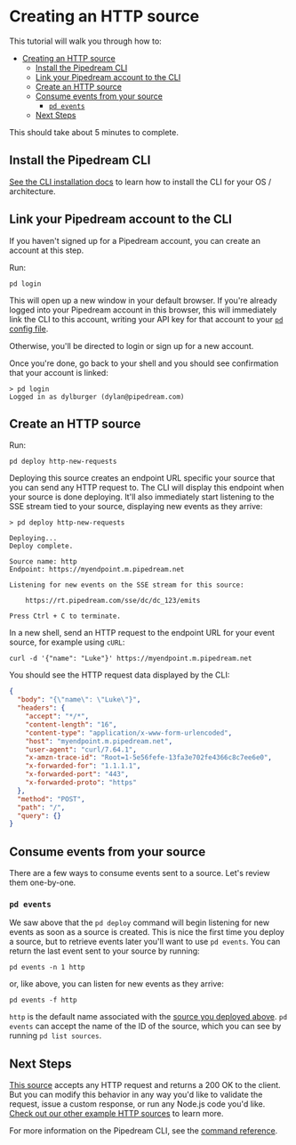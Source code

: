 # Creating an HTTP source

This tutorial will walk you through how to:

- [Creating an HTTP source](#creating-an-http-source)
  - [Install the Pipedream CLI](#install-the-pipedream-cli)
  - [Link your Pipedream account to the CLI](#link-your-pipedream-account-to-the-cli)
  - [Create an HTTP source](#create-an-http-source)
  - [Consume events from your source](#consume-events-from-your-source)
    - [`pd events`](#pd-events)
  - [Next Steps](#next-steps)

This should take about 5 minutes to complete.

## Install the Pipedream CLI

[See the CLI installation docs](/cli/install/) to learn how to install the CLI for your OS / architecture.

## Link your Pipedream account to the CLI

If you haven't signed up for a Pipedream account, you can create an account at this step.

Run:

```
pd login
```

This will open up a new window in your default browser. If you're already logged into your Pipedream account in this browser, this will immediately link the CLI to this account, writing your API key for that account to your [`pd` config file](/cli/reference/#cli-config-file).

Otherwise, you'll be directed to login or sign up for a new account.

Once you're done, go back to your shell and you should see confirmation that your account is linked:

```
> pd login
Logged in as dylburger (dylan@pipedream.com)
```

## Create an HTTP source

Run:

```
pd deploy http-new-requests
```

Deploying this source creates an endpoint URL specific your source that you can send any HTTP request to. The CLI will display this endpoint when your source is done deploying. It'll also immediately start listening to the SSE stream tied to your source, displaying new events as they arrive:

```
> pd deploy http-new-requests

Deploying...
Deploy complete.

Source name: http
Endpoint: https://myendpoint.m.pipedream.net

Listening for new events on the SSE stream for this source:

    https://rt.pipedream.com/sse/dc/dc_123/emits

Press Ctrl + C to terminate.
```

In a new shell, send an HTTP request to the endpoint URL for your event source, for example using `cURL`:

```
curl -d '{"name": "Luke"}' https://myendpoint.m.pipedream.net
```

You should see the HTTP request data displayed by the CLI:

```json
{
  "body": "{\"name\": \"Luke\"}",
  "headers": {
    "accept": "*/*",
    "content-length": "16",
    "content-type": "application/x-www-form-urlencoded",
    "host": "myendpoint.m.pipedream.net",
    "user-agent": "curl/7.64.1",
    "x-amzn-trace-id": "Root=1-5e56fefe-13fa3e702fe4366c8c7ee6e0",
    "x-forwarded-for": "1.1.1.1",
    "x-forwarded-port": "443",
    "x-forwarded-proto": "https"
  },
  "method": "POST",
  "path": "/",
  "query": {}
}
```

## Consume events from your source

There are a few ways to consume events sent to a source. Let's review them one-by-one.

### `pd events`

We saw above that the `pd deploy` command will begin listening for new events as soon as a source is created. This is nice the first time you deploy a source, but to retrieve events later you'll want to use `pd events`. You can return the last event sent to your source by running:

```
pd events -n 1 http
```

or, like above, you can listen for new events as they arrive:

```
pd events -f http
```

`http` is the default name associated with the [source you deployed above](https://github.com/PipedreamHQ/pipedream/blob/master/components/http/http.js). `pd events` can accept the name of the ID of the source, which you can see by running `pd list sources`.

## Next Steps

[This source](https://github.com/PipedreamHQ/pipedream/blob/master/components/http/http.js) accepts any HTTP request and returns a 200 OK to the client. But you can modify this behavior in any way you'd like to validate the request, issue a custom response, or run any Node.js code you'd like. [Check out our other example HTTP sources](https://github.com/PipedreamHQ/pipedream/tree/master/components/http#example-http-sources) to learn more.

For more information on the Pipedream CLI, see the [command reference](/cli/reference/).

<Footer />
